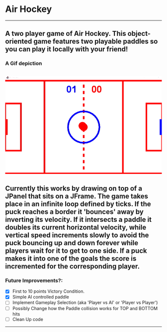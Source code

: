 # Air Hockey
---
A two player game of Air Hockey. This object-oriented game features two playable paddles so you can play it locally with your friend!
---
### A Gif depiction
![Air Hockey GIF](https://github.com/Jacob-Lillywhite/AirHockey/blob/master/Screenshots/AirHockey.gif)
---
Currently this works by drawing on top of a JPanel that sits on a JFrame. The game takes place in an infinite loop defined by ticks. If the puck reaches a border it 'bounces' away by inverting its velocity. If it intersects a paddle it doubles its current horizontal velocity, while vertical speed increments slowly to avoid the puck bouncing up and down forever while players wait for it to get to one side. If a puck makes it into one of the goals the score is incremented for the corresponding player.
---
### Future Improvements?: 
- [x] First to 10 points Victory Condition.
- [x] Simple AI controlled paddle
- [ ] Implement Gameplay Selection (aka 'Player vs AI' or 'Player vs Player')
- [ ] Possibly Change how the Paddle collision works for TOP and BOTTOM hits
- [ ] Clean Up code
---
